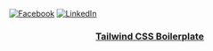 [![Facebook][facebook-shield]][facebook-url]
[![LinkedIn][linkedin-shield]][linkedin-url]

<p align="center">
  <h3 align="center"><a href="https://github.com/arifkhan-silicornya/tailwindcssBoilerplate">Tailwind CSS Boilerplate</a></h3>
</p>


<!-- MARKDOWN LINKS & IMAGES -->

[facebook-shield]: https://img.shields.io/badge/-Facebook-black.svg?style=flat-square&logo=facebook&color=555&logoColor=white
[facebook-url]: https://facebook.com/aks.khan.7334
[linkedin-shield]: https://img.shields.io/badge/-LinkedIn-black.svg?style=flat-square&logo=linkedin&colorB=555
[linkedin-url]: https://www.linkedin.com/in/md-arif-khan-487902176/
